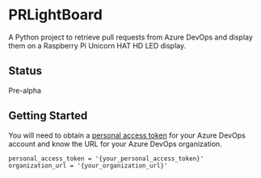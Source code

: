 # PRLightBoard

A Python project to retrieve pull requests from Azure DevOps and display them on a Raspberry Pi Unicorn HAT HD LED display.

## Status

Pre-alpha

## Getting Started

You will need to obtain a [personal access token](https://docs.microsoft.com/azure/devops/organizations/accounts/use-personal-access-tokens-to-authenticate?view=vsts) for your Azure DevOps account and know the URL for your Azure DevOps organization. 

```
personal_access_token = '{your_personal_access_token}'
organization_url = '{your_organization_url}'
```
